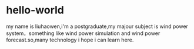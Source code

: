 # hello-world
my name is liuhaowen,i'm a postgraduate,my majour subject is wind power system，something like wind power simulation and wind power forecast.so,many technology i hope i can learn here.
